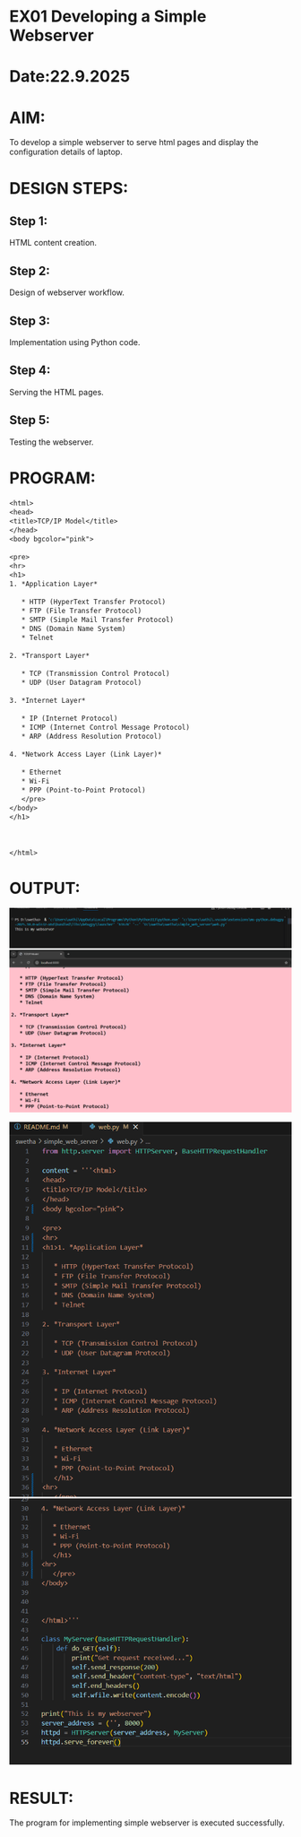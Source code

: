 # EX01 Developing a Simple Webserver

# Date:22.9.2025
# AIM:
To develop a simple webserver to serve html pages and display the configuration details of laptop.

# DESIGN STEPS:
## Step 1:
HTML content creation.

## Step 2:
Design of webserver workflow.

## Step 3:
Implementation using Python code.

## Step 4:
Serving the HTML pages.

## Step 5:
Testing the webserver.

# PROGRAM:
```
<html>
<head>
<title>TCP/IP Model</title>
</head>
<body bgcolor="pink">

<pre>
<hr>
<h1>
1. *Application Layer*

   * HTTP (HyperText Transfer Protocol)
   * FTP (File Transfer Protocol)
   * SMTP (Simple Mail Transfer Protocol)
   * DNS (Domain Name System)
   * Telnet

2. *Transport Layer*

   * TCP (Transmission Control Protocol)
   * UDP (User Datagram Protocol)

3. *Internet Layer*

   * IP (Internet Protocol)
   * ICMP (Internet Control Message Protocol)
   * ARP (Address Resolution Protocol)

4. *Network Access Layer (Link Layer)*

   * Ethernet
   * Wi-Fi
   * PPP (Point-to-Point Protocol)
   </pre>
</body>
</h1>



</html>
```
# OUTPUT:
![alt text](<Screenshot 2025-09-22 105817.png>)
![alt text](<Screenshot 2025-09-22 105844.png>)

![alt text](<Screenshot 2025-09-22 110010.png>)
![alt text](<Screenshot 2025-09-22 110015.png>)

# RESULT:
The program for implementing simple webserver is executed successfully.
